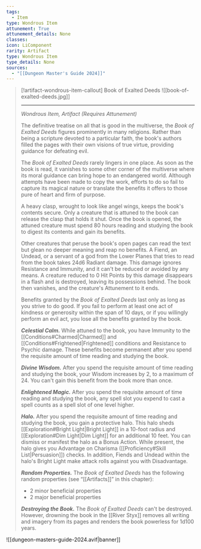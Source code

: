 ```yaml
---
tags:
  - Item
type: Wondrous Item
attunement: True
attunement_details: None
classes:
icon: LiComponent
rarity: Artifact
type: Wondrous Item
type_details: None
sources: 
  - "[[Dungeon Master's Guide 2024]]"
---
```

>[!artifact-wondrous-item-callout] Book of Exalted Deeds
>![[book-of-exalted-deeds.jpg]]
>
>- - -
>_Wondrous Item, Artifact (Requires Attunement)_
>
>The definitive treatise on all that is good in the multiverse, the _Book of Exalted Deeds_ figures prominently in many religions. Rather than being a scripture devoted to a particular faith, the book's authors filled the pages with their own visions of true virtue, providing guidance for defeating evil.
>
>The _Book of Exalted Deeds_ rarely lingers in one place. As soon as the book is read, it vanishes to some other corner of the multiverse where its moral guidance can bring hope to an endangered world. Although attempts have been made to copy the work, efforts to do so fail to capture its magical nature or translate the benefits it offers to those pure of heart and firm of purpose.
>
>A heavy clasp, wrought to look like angel wings, keeps the book's contents secure. Only a creature that is attuned to the book can release the clasp that holds it shut. Once the book is opened, the attuned creature must spend 80 hours reading and studying the book to digest its contents and gain its benefits.
>
>Other creatures that peruse the book's open pages can read the text but glean no deeper meaning and reap no benefits. A Fiend, an Undead, or a servant of a god from the Lower Planes that tries to read from the book takes 24d6 Radiant damage. This damage ignores Resistance and Immunity, and it can't be reduced or avoided by any means. A creature reduced to 0 Hit Points by this damage disappears in a flash and is destroyed, leaving its possessions behind. The book then vanishes, and the creature's Attunement to it ends.
>
>Benefits granted by the _Book of Exalted Deeds_ last only as long as you strive to do good. If you fail to perform at least one act of kindness or generosity within the span of 10 days, or if you willingly perform an evil act, you lose all the benefits granted by the book.
>
>**_Celestial Calm._** While attuned to the book, you have Immunity to the [[Conditions#Charmed\|Charmed]] and [[Conditions#Frightened\|Frightened]] conditions and Resistance to Psychic damage. These benefits become permanent after you spend the requisite amount of time reading and studying the book.
>
>**_Divine Wisdom._** After you spend the requisite amount of time reading and studying the book, your Wisdom increases by 2, to a maximum of 24. You can't gain this benefit from the book more than once.
>
>**_Enlightened Magic._** After you spend the requisite amount of time reading and studying the book, any spell slot you expend to cast a spell counts as a spell slot of one level higher.
>
>**_Halo._** After you spend the requisite amount of time reading and studying the book, you gain a protective halo. This halo sheds [[Exploration#Bright Light\|Bright Light]] in a 10-foot radius and [[Exploration#Dim Light\|Dim Light]] for an additional 10 feet. You can dismiss or manifest the halo as a Bonus Action. While present, the halo gives you Advantage on Charisma ([[Proficiency#Skill List\|Persuasion]]) checks. In addition, Fiends and Undead within the halo's Bright Light make attack rolls against you with Disadvantage.
>
>**_Random Properties._** The _Book of Exalted Deeds_ has the following random properties (see “[[Artifacts]]” in this chapter):
>
>- 2 minor beneficial properties
>- 2 major beneficial properties
>
>**_Destroying the Book._** The _Book of Exalted Deeds_ can't be destroyed. However, drowning the book in the [[River Styx]] removes all writing and imagery from its pages and renders the book powerless for 1d100 years.


![[dungeon-masters-guide-2024.avif|banner]]